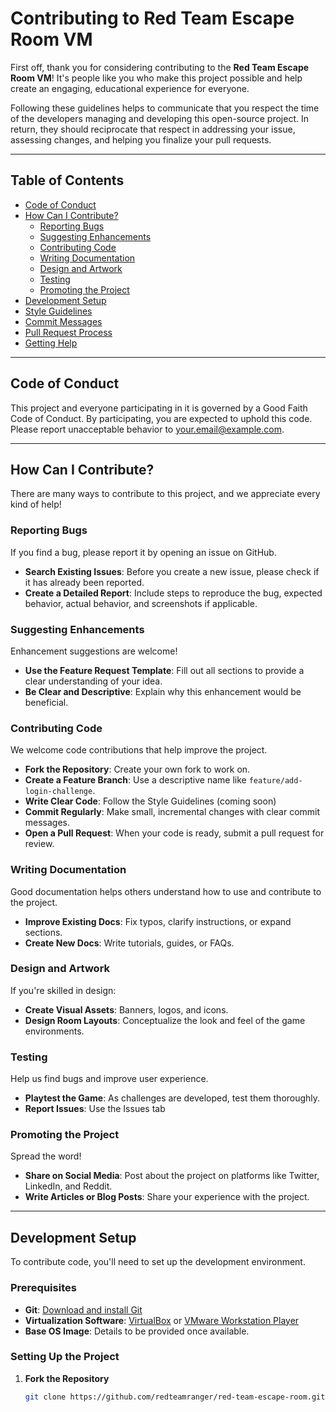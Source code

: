 # Contributing to Red Team Escape Room VM

First off, thank you for considering contributing to the **Red Team Escape Room VM**! It's people like you who make this project possible and help create an engaging, educational experience for everyone.

Following these guidelines helps to communicate that you respect the time of the developers managing and developing this open-source project. In return, they should reciprocate that respect in addressing your issue, assessing changes, and helping you finalize your pull requests.

---

## **Table of Contents**

- [Code of Conduct](#code-of-conduct)
- [How Can I Contribute?](#how-can-i-contribute)
  - [Reporting Bugs](#reporting-bugs)
  - [Suggesting Enhancements](#suggesting-enhancements)
  - [Contributing Code](#contributing-code)
  - [Writing Documentation](#writing-documentation)
  - [Design and Artwork](#design-and-artwork)
  - [Testing](#testing)
  - [Promoting the Project](#promoting-the-project)
- [Development Setup](#development-setup)
- [Style Guidelines](#style-guidelines)
- [Commit Messages](#commit-messages)
- [Pull Request Process](#pull-request-process)
- [Getting Help](#getting-help)

---

## **Code of Conduct**

This project and everyone participating in it is governed by a Good Faith Code of Conduct. By participating, you are expected to uphold this code. Please report unacceptable behavior to [your.email@example.com](mailto:your.email@example.com).

---

## **How Can I Contribute?**

There are many ways to contribute to this project, and we appreciate every kind of help!

### **Reporting Bugs**

If you find a bug, please report it by opening an issue on GitHub.

- **Search Existing Issues**: Before you create a new issue, please check if it has already been reported.
- **Create a Detailed Report**: Include steps to reproduce the bug, expected behavior, actual behavior, and screenshots if applicable.

### **Suggesting Enhancements**

Enhancement suggestions are welcome!

- **Use the Feature Request Template**: Fill out all sections to provide a clear understanding of your idea.
- **Be Clear and Descriptive**: Explain why this enhancement would be beneficial.

### **Contributing Code**

We welcome code contributions that help improve the project.

- **Fork the Repository**: Create your own fork to work on.
- **Create a Feature Branch**: Use a descriptive name like `feature/add-login-challenge`.
- **Write Clear Code**: Follow the Style Guidelines (coming soon)
- **Commit Regularly**: Make small, incremental changes with clear commit messages.
- **Open a Pull Request**: When your code is ready, submit a pull request for review.

### **Writing Documentation**

Good documentation helps others understand how to use and contribute to the project.

- **Improve Existing Docs**: Fix typos, clarify instructions, or expand sections.
- **Create New Docs**: Write tutorials, guides, or FAQs.

### **Design and Artwork**

If you're skilled in design:

- **Create Visual Assets**: Banners, logos, and icons.
- **Design Room Layouts**: Conceptualize the look and feel of the game environments.

### **Testing**

Help us find bugs and improve user experience.

- **Playtest the Game**: As challenges are developed, test them thoroughly.
- **Report Issues**: Use the Issues tab

### **Promoting the Project**

Spread the word!

- **Share on Social Media**: Post about the project on platforms like Twitter, LinkedIn, and Reddit.
- **Write Articles or Blog Posts**: Share your experience with the project.

---

## **Development Setup**

To contribute code, you'll need to set up the development environment.

### **Prerequisites**

- **Git**: [Download and install Git](https://git-scm.com/downloads)
- **Virtualization Software**: [VirtualBox](https://www.virtualbox.org/) or [VMware Workstation Player](https://www.vmware.com/products/workstation-player.html)
- **Base OS Image**: Details to be provided once available.

### **Setting Up the Project**

1. **Fork the Repository**

   ```bash
   git clone https://github.com/redteamranger/red-team-escape-room.git
